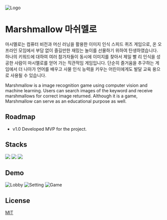 
![Logo](https://firebasestorage.googleapis.com/v0/b/portfolio-f64ed.appspot.com/o/marshmallow_logo.png?alt=media&token=c2443989-cdca-4ff6-a5fd-196a2f8b3d7a)


# Marshmallow 마쉬멜로

마시멜로는 컴퓨터 비전과 머신 러닝을 활용한 이미지 인식 스피드 퀴즈 게임으로, 온 오프라인 모임에서 부담 없이 즐길만한 재밌는 놀이를 선물하기 위하여 탄생하였습니다. 하나의 키워드에 대하여 여러 참가자들이 동시에 이미지를 찾아서 제일 빨 리 인식을 성공한 사람이 마시멜로를 얻어 가는 직관적임 게임입니다. 단순히 즐거움을 추구하는 게임에서 더 나아가 언어를 배우고 사물 인식 능력을 키우는 어린이에게도 발달 교육 용으로 사용될 수 있습니다.

Marshmallow is a image recognition game using computer vision and machine learning. Users can search images of the keyword and receive marshmallows for correct image returned. Although it is a game, Marshmallow can serve as an educational purpose as well.

## Roadmap

- v1.0 Developed MVP for the project.

## Stacks

[![](https://img.shields.io/badge/Flutter-02569B?style=for-the-badge&logo=flutter&logoColor=white)]()
[![](https://img.shields.io/badge/Firestore-orange?style=for-the-badge&logo=google&logoColor=white)]()
[![](https://img.shields.io/badge/Figma-F24E1E?style=for-the-badge&logo=figma&logoColor=white)]()






## Demo






![Lobby](https://firebasestorage.googleapis.com/v0/b/portfolio-f64ed.appspot.com/o/marshmallow1.png?alt=media&token=06fdfd51-8718-4825-b9ef-e26a4c4807c2)
![Setting](https://firebasestorage.googleapis.com/v0/b/portfolio-f64ed.appspot.com/o/marshmallow3.png?alt=media&token=dd25492b-bfb1-4b4a-82fc-917426e1b107)
![Game](https://firebasestorage.googleapis.com/v0/b/portfolio-f64ed.appspot.com/o/marshmallow4.png?alt=media&token=a565937f-0f7f-4f29-9ef0-5fec07619d0a)

## License

[MIT](https://choosealicense.com/licenses/mit/)


